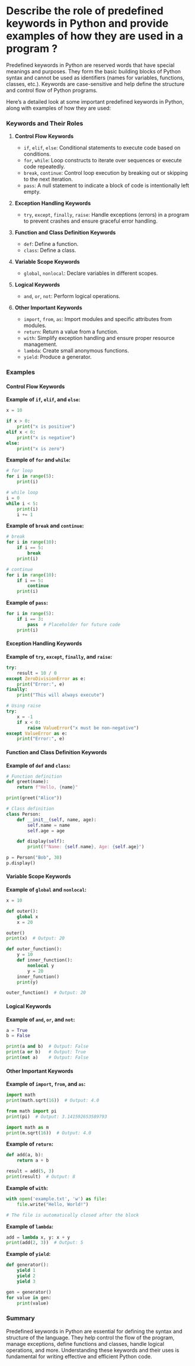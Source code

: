 # Describe the role of predefined keywords in Python and provide examples of how they are used in a program ?
Predefined keywords in Python are reserved words that have special meanings and purposes. They form the basic building blocks of Python syntax and cannot be used as identifiers (names for variables, functions, classes, etc.). Keywords are case-sensitive and help define the structure and control flow of Python programs.

Here’s a detailed look at some important predefined keywords in Python, along with examples of how they are used:

### Keywords and Their Roles

1. **Control Flow Keywords**
   - `if`, `elif`, `else`: Conditional statements to execute code based on conditions.
   - `for`, `while`: Loop constructs to iterate over sequences or execute code repeatedly.
   - `break`, `continue`: Control loop execution by breaking out or skipping to the next iteration.
   - `pass`: A null statement to indicate a block of code is intentionally left empty.

2. **Exception Handling Keywords**
   - `try`, `except`, `finally`, `raise`: Handle exceptions (errors) in a program to prevent crashes and ensure graceful error handling.

3. **Function and Class Definition Keywords**
   - `def`: Define a function.
   - `class`: Define a class.

4. **Variable Scope Keywords**
   - `global`, `nonlocal`: Declare variables in different scopes.

5. **Logical Keywords**
   - `and`, `or`, `not`: Perform logical operations.

6. **Other Important Keywords**
   - `import`, `from`, `as`: Import modules and specific attributes from modules.
   - `return`: Return a value from a function.
   - `with`: Simplify exception handling and ensure proper resource management.
   - `lambda`: Create small anonymous functions.
   - `yield`: Produce a generator.

### Examples

#### Control Flow Keywords

**Example of `if`, `elif`, and `else`:**
```python
x = 10

if x > 0:
    print("x is positive")
elif x < 0:
    print("x is negative")
else:
    print("x is zero")
```

**Example of `for` and `while`:**
```python
# for loop
for i in range(5):
    print(i)

# while loop
i = 0
while i < 5:
    print(i)
    i += 1
```

**Example of `break` and `continue`:**
```python
# break
for i in range(10):
    if i == 5:
        break
    print(i)

# continue
for i in range(10):
    if i == 5:
        continue
    print(i)
```

**Example of `pass`:**
```python
for i in range(5):
    if i == 3:
        pass  # Placeholder for future code
    print(i)
```

#### Exception Handling Keywords

**Example of `try`, `except`, `finally`, and `raise`:**
```python
try:
    result = 10 / 0
except ZeroDivisionError as e:
    print("Error:", e)
finally:
    print("This will always execute")

# Using raise
try:
    x = -1
    if x < 0:
        raise ValueError("x must be non-negative")
except ValueError as e:
    print("Error:", e)
```

#### Function and Class Definition Keywords

**Example of `def` and `class`:**
```python
# Function definition
def greet(name):
    return f"Hello, {name}"

print(greet("Alice"))

# Class definition
class Person:
    def __init__(self, name, age):
        self.name = name
        self.age = age

    def display(self):
        print(f"Name: {self.name}, Age: {self.age}")

p = Person("Bob", 30)
p.display()
```

#### Variable Scope Keywords

**Example of `global` and `nonlocal`:**
```python
x = 10

def outer():
    global x
    x = 20

outer()
print(x)  # Output: 20

def outer_function():
    y = 10
    def inner_function():
        nonlocal y
        y = 20
    inner_function()
    print(y)

outer_function()  # Output: 20
```

#### Logical Keywords

**Example of `and`, `or`, and `not`:**
```python
a = True
b = False

print(a and b)  # Output: False
print(a or b)   # Output: True
print(not a)    # Output: False
```

#### Other Important Keywords

**Example of `import`, `from`, and `as`:**
```python
import math
print(math.sqrt(16))  # Output: 4.0

from math import pi
print(pi)  # Output: 3.141592653589793

import math as m
print(m.sqrt(16))  # Output: 4.0
```

**Example of `return`:**
```python
def add(a, b):
    return a + b

result = add(5, 3)
print(result)  # Output: 8
```

**Example of `with`:**
```python
with open('example.txt', 'w') as file:
    file.write("Hello, World!")

# The file is automatically closed after the block
```

**Example of `lambda`:**
```python
add = lambda x, y: x + y
print(add(2, 3))  # Output: 5
```

**Example of `yield`:**
```python
def generator():
    yield 1
    yield 2
    yield 3

gen = generator()
for value in gen:
    print(value)
```

### Summary

Predefined keywords in Python are essential for defining the syntax and structure of the language. They help control the flow of the program, manage exceptions, define functions and classes, handle logical operations, and more. Understanding these keywords and their uses is fundamental for writing effective and efficient Python code.
